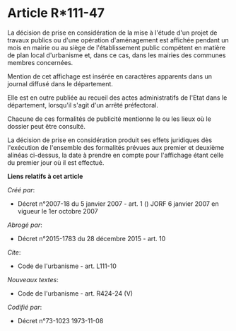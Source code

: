 # Article R*111-47

La décision de prise en considération de la mise à l'étude d'un projet de travaux publics ou d'une opération d'aménagement
est affichée pendant un mois en mairie ou au siège de l'établissement public compétent en matière de plan local d'urbanisme
et, dans ce cas, dans les mairies des communes membres concernées.

Mention de cet affichage est insérée en caractères apparents dans un journal diffusé dans le département.

Elle est en outre publiée au recueil des actes administratifs de l'Etat dans le département, lorsqu'il s'agit d'un arrêté
préfectoral.

Chacune de ces formalités de publicité mentionne le ou les lieux où le dossier peut être consulté.

La décision de prise en considération produit ses effets juridiques dès l'exécution de l'ensemble des formalités prévues aux
premier et deuxième alinéas ci-dessus, la date à prendre en compte pour l'affichage étant celle du premier jour où il est
effectué.

**Liens relatifs à cet article**

_Créé par_:

  - Décret n°2007-18 du 5 janvier 2007 - art. 1 () JORF 6 janvier 2007 en vigueur le 1er octobre 2007

_Abrogé par_:

  - Décret n°2015-1783 du 28 décembre 2015 - art. 10

_Cite_:

  - Code de l'urbanisme - art. L111-10

_Nouveaux textes_:

  - Code de l'urbanisme - art. R424-24 (V)

_Codifié par_:

  - Décret n°73-1023 1973-11-08
